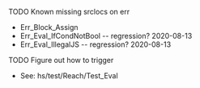 TODO Known missing srclocs on err

* Err_Block_Assign
* Err_Eval_IfCondNotBool  -- regression? 2020-08-13
* Err_Eval_IllegalJS  -- regression? 2020-08-13

TODO Figure out how to trigger

* See: hs/test/Reach/Test_Eval
